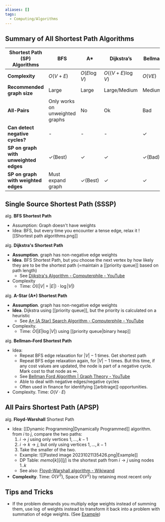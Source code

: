 ```yaml
---
aliases: []
tags:
  - Computing/Algorithms
---
```

## Summary of All Shortest Path Algorithms

| **Shortest Path (SP) Algorithms** | **BFS** | **A*** | **Dijkstra’s** | **Bellman Ford** | **Floyd Warshall** |
| --- | --- | --- | --- | --- | --- |
| **Complexity** | $O(V+E)$ | $O(E \log V)$ | $O\Big((V+E)\log V\Big)$ | $O(VE)$ | $O(V^3)$ |
| **Recommended graph size** | Large | Large | Large/Medium | Medium/Small | Small |
| **All-Pairs** | Only works on unweighted graphs |No  | Ok | Bad | Yes |
| **Can detect negative cycles?** | - | - | - | ✓ | ✓ |
| **SP on graph with unweighted edges** | ✓(Best) |  ✓| ✓ | ✓(Bad) | ✓(Bad) |
| **SP on graph with weighted edges** | Must expand graph |  ✓(Best)| ✓ | ✓ | ✓(Bad) |

## Single Source Shortest Path (SSSP)

alg. **BFS Shortest Path**
- Assumption: Graph doesn't have weights
- Idea: BFS, but every time you encounter a tense edge, relax it
![[Shortest path algorithms.png]]

alg. **Dijkstra's Shortest Path**
- **Assumption**. graph has non-negative edge weights
- **Idea**. BFS Shortest Path, but you choose the next vertex by how likely they are to be the shortest path (=maintain a [[priority queue]] based on path length)
	- See [Dijkstra's Algorithm - Computerphile - YouTube](https://www.youtube.com/watch?v=GazC3A4OQTE&t=538s)
- Complexity
	- Time: $O\Big((|V|+|E|)\cdot\log |V|\Big)$

alg. **A-Star (A\*) Shortest Path**
- **Assumption**. graph has non-negative edge weights
- **Idea**. Dijkstra using [[priority queue]], but the priority is calculated on a heuristic
	- See [A\* (A Star) Search Algorithm - Computerphile - YouTube](https://www.youtube.com/watch?v=ySN5Wnu88nE)
- Complexity.
	- Time: $O(|E|\log |V|)$ using [[priority queue|binary heap]]

alg. **Bellman–Ford Shortest Path**
- Idea:
	- Repeat BFS edge relaxation for $|V|-1$ times. Get shortest path
	- Repeat BFS edge relaxation again, for $|V|-1$ times. But this time, if any cost values are updated, the node is part of a negative cycle. Mark cost to that node as $\infty$.
	- See [Bellman Ford Algorithm | Graph Theory - YouTube](https://www.youtube.com/watch?v=lyw4FaxrwHg&t=704s)
	- Able to deal with negative edges/negative cycles
	- Often used in finance for identifying [[arbitrage]] opportunities.
- Complexity. Time: $O(V\cdot E)$

## All Pairs Shortest Path (APSP)

alg. **Floyd-Warshall** Shortest Path
- Idea: [[Dynamic Programming|Dynamically Programmed]] algorithm. from $i$ to $j$, compare the two paths:
	1. $i\to j$ using only vertices $1,\dots,k-1$
	2. $i\to k\to j$, but only using vertices $1,\dots,k-1$
	3. Take the smaller of the two.
	- Example: ![[Pasted image 20231021135426.png|Example]]
	- DP Table: $memo[k][i][j]$ is the shortest path from $i\to j$ using nodes $1..k$
	- See also: [Floyd–Warshall algorithm - Wikiwand](https://www.wikiwand.com/en/Floyd%E2%80%93Warshall_algorithm)
- **Complexity**. Time: $O(V^3)$, Space $O(V^2)$ by retaining most recent only

## Tips and Tricks

- If the problem demands you multiply edge weights instead of summing them, use $\log$ of weights instead to transform it back into a problem with summation of edge weights. (See [Example](x-devonthink-item://A973819E-844D-427F-A5F6-788360CE3C9A?page=1))
